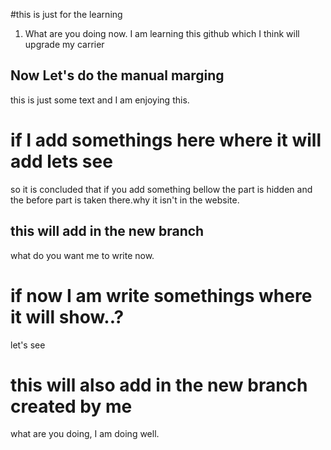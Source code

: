 #this is just for the learning
1. What are you doing now. I am learning this github which I think will upgrade my carrier

## Now Let's do the manual marging
this is just some text and I am enjoying this.




# if I add somethings here where it will add lets see
so it is concluded that if you add something bellow the part is hidden and the before part is taken there.why it isn't in the website.

## this will add in the new branch
what do you want me to write now.

# if now I am write somethings where it will show..?
let's see

# this will also add in the new branch created by me
what are you doing, I am doing well.

